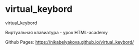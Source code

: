 # virtual_keybord
virtual_keybord


Виртуальная клавиатура - урок HTML-academy


Github Pages:
https://nikabelyakova.github.io/virtual_keybord/
